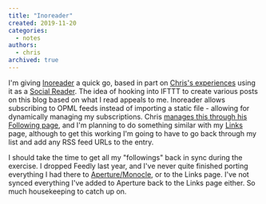 ```yaml
---
title: "Inoreader"
created: 2019-11-20
categories:
  - notes
authors:
  - chris
archived: true
---
```


I'm giving [Inoreader](https://www.inoreader.com/) a quick go, based in part on [Chris's experiences](https://boffosocko.com/2018/12/03/using-inoreader-as-an-indieweb-feed-reader/) using it as a [Social Reader](https://indieweb.org/reader). The idea of hooking into IFTTT to create various posts on this blog based on what I read appeals to me. Inoreader allows subscribing to OPML feeds instead of importing a static file - allowing for dynamically managing my subscriptions. Chris [manages this through his Following page](https://boffosocko.com/2017/11/10/a-following-page/), and I'm planning to do something similar with my [Links](https://mrkapowski.com/links) page, although to get this working I'm going to have to go back through my list and add any RSS feed URLs to the entry.

I should take the time to get all my "followings" back in sync during the exercise. I dropped Feedly last year, and I've never quite finished porting everything I had there to [Aperture](https://aperture.p3k.io)[/](https://monocle.p3k.io)[Monocle](https://monocle.p3k.io), or to the Links page. I've not synced everything I've added to Aperture back to the Links page either. So much housekeeping to catch up on.
